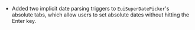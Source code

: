 - Added two implicit date parsing triggers to `EuiSuperDatePicker`'s absolute tabs, which allow users to set absolute dates without hitting the Enter key.
